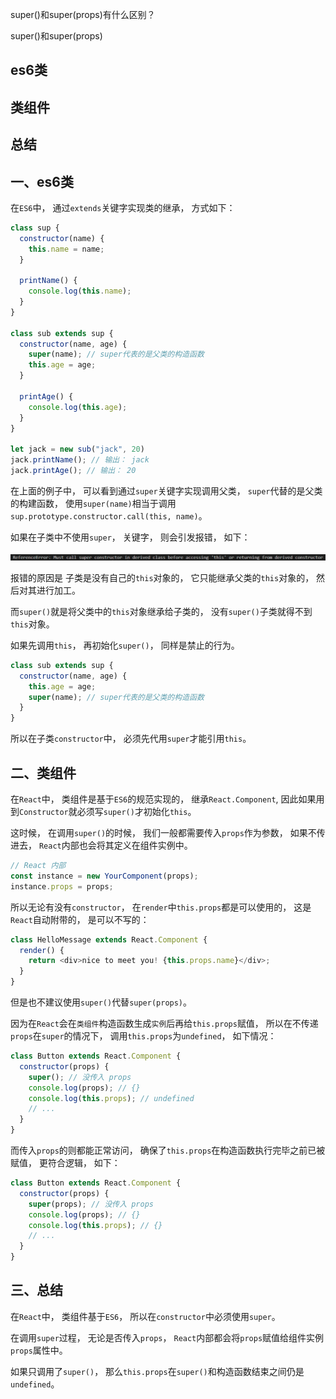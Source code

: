 super()和super(props)有什么区别？

super()和super(props)

## es6类
## 类组件
## 总结

## 一、es6类

在`ES6`中，
通过`extends`关键字实现类的继承，
方式如下：

```js
class sup {
  constructor(name) {
    this.name = name;
  }

  printName() {
    console.log(this.name);
  }
}

class sub extends sup {
  constructor(name, age) {
    super(name); // super代表的是父类的构造函数
    this.age = age;
  }

  printAge() {
    console.log(this.age);
  }
}

let jack = new sub("jack", 20)
jack.printName(); // 输出： jack
jack.printAge(); // 输出： 20
```
在上面的例子中，
可以看到通过`super`关键字实现调用父类，
`super`代替的是父类的构建函数，
使用`super(name)`相当于调用`sup.prototype.constructor.call(this, name)`。

如果在子类中不使用`super`，
关键字，
则会引发报错，
如下：

![子类中不使用super关键字，会报错](../../images/react/interview/super()和super(props)有什么区别/1.png)

报错的原因是 子类是没有自己的`this`对象的，
它只能继承父类的`this`对象的，
然后对其进行加工。

而`super()`就是将父类中的`this`对象继承给子类的，
没有`super()`子类就得不到`this`对象。

如果先调用`this`，
再初始化`super()`，
同样是禁止的行为。

```js
class sub extends sup {
  constructor(name, age) {
    this.age = age;
    super(name); // super代表的是父类的构造函数
  }
}
```
所以在子类`constructor`中，
必须先代用`super`才能引用`this`。

## 二、类组件

在`React`中，
类组件是基于`ES6`的规范实现的，
继承`React.Component`,
因此如果用到`Constructor`就必须写`super()`才初始化`this`。

这时候，
在调用`super()`的时候，
我们一般都需要传入`props`作为参数，
如果不传进去，
`React`内部也会将其定义在组件实例中。

```js
// React 内部
const instance = new YourComponent(props);
instance.props = props;
```
所以无论有没有`constructor`，
在`render`中`this.props`都是可以使用的，
这是`React`自动附带的，
是可以不写的：

```js
class HelloMessage extends React.Component {
  render() {
    return <div>nice to meet you! {this.props.name}</div>;
  }
}
```

但是也不建议使用`super()`代替`super(props)`。

因为在`React`会在`类组件`构造函数生成`实例`后再给`this.props`赋值，
所以在不传递`props`在`super`的情况下，
调用`this.props`为`undefined`，
如下情况：

```js
class Button extends React.Component {
  constructor(props) {
    super(); // 没传入 props
    console.log(props); // {}
    console.log(this.props); // undefined
    // ...
  }
}
```
而传入`props`的则都能正常访问，
确保了`this.props`在构造函数执行完毕之前已被赋值，
更符合逻辑，
如下：

```js
class Button extends React.Component {
  constructor(props) {
    super(props); // 没传入 props
    console.log(props); // {}
    console.log(this.props); // {}
    // ...
  }
}
```

## 三、总结

在`React`中，
类组件基于`ES6`，
所以在`constructor`中必须使用`super`。

在调用`super`过程，
无论是否传入`props`，
`React`内部都会将`props`赋值给组件实例`props`属性中。

如果只调用了`super()`，
那么`this.props`在`super()`和构造函数结束之间仍是`undefined`。